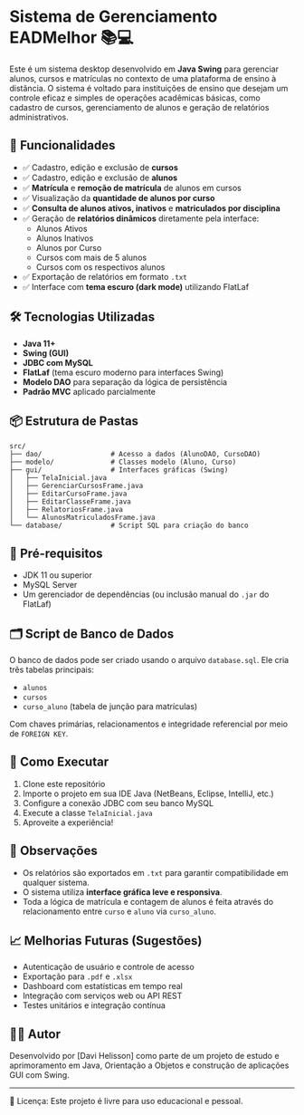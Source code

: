 # Sistema de Gerenciamento EADMelhor 📚💻

Este é um sistema desktop desenvolvido em **Java Swing** para gerenciar alunos, cursos e matrículas no contexto de uma plataforma de ensino à distância. O sistema é voltado para instituições de ensino que desejam um controle eficaz e simples de operações acadêmicas básicas, como cadastro de cursos, gerenciamento de alunos e geração de relatórios administrativos.

## 🎯 Funcionalidades

- ✅ Cadastro, edição e exclusão de **cursos**
- ✅ Cadastro, edição e exclusão de **alunos**
- ✅ **Matrícula** e **remoção de matrícula** de alunos em cursos
- ✅ Visualização da **quantidade de alunos por curso**
- ✅ **Consulta de alunos ativos, inativos** e **matriculados por disciplina**
- ✅ Geração de **relatórios dinâmicos** diretamente pela interface:
  - Alunos Ativos
  - Alunos Inativos
  - Alunos por Curso
  - Cursos com mais de 5 alunos
  - Cursos com os respectivos alunos
- ✅ Exportação de relatórios em formato `.txt`
- ✅ Interface com **tema escuro (dark mode)** utilizando FlatLaf

## 🛠️ Tecnologias Utilizadas

- **Java 11+**
- **Swing (GUI)**
- **JDBC com MySQL**
- **FlatLaf** (tema escuro moderno para interfaces Swing)
- **Modelo DAO** para separação da lógica de persistência
- **Padrão MVC** aplicado parcialmente

## 📦 Estrutura de Pastas

```
src/
├── dao/                 # Acesso a dados (AlunoDAO, CursoDAO)
├── modelo/              # Classes modelo (Aluno, Curso)
├── gui/                 # Interfaces gráficas (Swing)
│   ├── TelaInicial.java
│   ├── GerenciarCursosFrame.java
│   ├── EditarCursoFrame.java
│   ├── EditarClasseFrame.java
│   ├── RelatoriosFrame.java
│   └── AlunosMatriculadosFrame.java
└── database/            # Script SQL para criação do banco
```

## 🧪 Pré-requisitos

- JDK 11 ou superior
- MySQL Server
- Um gerenciador de dependências (ou inclusão manual do `.jar` do FlatLaf)

## 🗂️ Script de Banco de Dados

O banco de dados pode ser criado usando o arquivo `database.sql`. Ele cria três tabelas principais:

- `alunos`
- `cursos`
- `curso_aluno` (tabela de junção para matrículas)

Com chaves primárias, relacionamentos e integridade referencial por meio de `FOREIGN KEY`.

## 🚀 Como Executar

1. Clone este repositório
2. Importe o projeto em sua IDE Java (NetBeans, Eclipse, IntelliJ, etc.)
3. Configure a conexão JDBC com seu banco MySQL
4. Execute a classe `TelaInicial.java`
5. Aproveite a experiência!

## 📌 Observações

- Os relatórios são exportados em `.txt` para garantir compatibilidade em qualquer sistema.
- O sistema utiliza **interface gráfica leve e responsiva**.
- Toda a lógica de matrícula e contagem de alunos é feita através do relacionamento entre `curso` e `aluno` via `curso_aluno`.

## 📈 Melhorias Futuras (Sugestões)

- Autenticação de usuário e controle de acesso
- Exportação para `.pdf` e `.xlsx`
- Dashboard com estatísticas em tempo real
- Integração com serviços web ou API REST
- Testes unitários e integração contínua

## 👨‍💻 Autor

Desenvolvido por [Davi Helisson] como parte de um projeto de estudo e aprimoramento em Java, Orientação a Objetos e construção de aplicações GUI com Swing.

---

📝 Licença: Este projeto é livre para uso educacional e pessoal.
